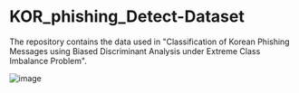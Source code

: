 # KOR_phishing_Detect-Dataset

The repository contains the data used in "Classification of Korean Phishing Messages using Biased Discriminant Analysis under Extreme Class Imbalance Problem".


![image](https://github.com/Ez-Sy01/KOR_spam_Detect-Dataset/assets/66240545/4c56f1c9-3187-48b3-84cf-3d400aaca5f5)
